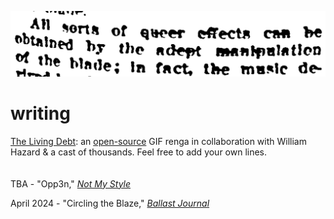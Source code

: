 [![](writing.PNG)](../index.html)

# writing

[The Living Debt](https://gifrenga.co): an [open-source](https://github.com/williamthazard/gifrenga) GIF renga in collaboration with William Hazard & a cast of thousands. Feel free to add your own lines.
<br><br><br>
TBA - "Opp3n," <em> [Not My Style](https://www.notmy.style/) </em> 


April 2024 - "Circling the Blaze," <em> [Ballast Journal](https://www.ballastjournal.com/)



